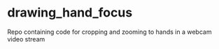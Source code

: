 # drawing_hand_focus
Repo containing code for cropping and zooming to hands in a webcam video stream
